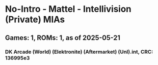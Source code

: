 # No-Intro - Mattel - Intellivision (Private) MIAs
## Games: 1, ROMs: 1, as of 2025-05-21

### DK Arcade (World) (Elektronite) (Aftermarket) (Unl).int, CRC: 136995e3
